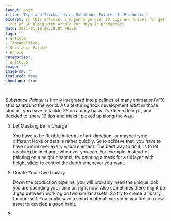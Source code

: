 ```yaml
---
layout: post
title: 'Tips and Tricks: Using Substance Painter In Production'
excerpt: In this article, I'm gonna go over 10 tips and tricks for getting the most
  out of SP along with Arnold for Maya in production.
date: 2021-01-10 22:10:00 +0330
tags:
- article
- TipsAndTricks
- Substance Painter
- Arnold
categories:
- articles
image: ''
image-sm: ''
featured: true
showtags: true

---
```

_Substance Painter_ is firmly integrated into pipelines of many animation/VFX studios around the world. As a texturing/look development artist in those studios, you have to tackle _SP_ on a daily basis. I've been doing it, and decided to share 10 tips and tricks I picked up along the way. 

1. Let Masking Be In Charge

   You have to be flexible in terms of art-dircetion, or maybe trying different looks or details rather quickly. So to achieve that, you have to have control over every visual element. The best way to do it, is to let _masking_ be in charge wherever you can. For example, instead of painting on a height channel, try painting a mask for a fill layer with height slider to control the depth whenever you want.
2. Create Your Own Library

   Down the production pipeline, you will probably need the unique look you are spending your time on right now. Also sometimes there might be a gap between working on two similar assets. So try to create a library for yourself. You could save a smart material everytime you finish a new asset to develop a good habit.
3. 